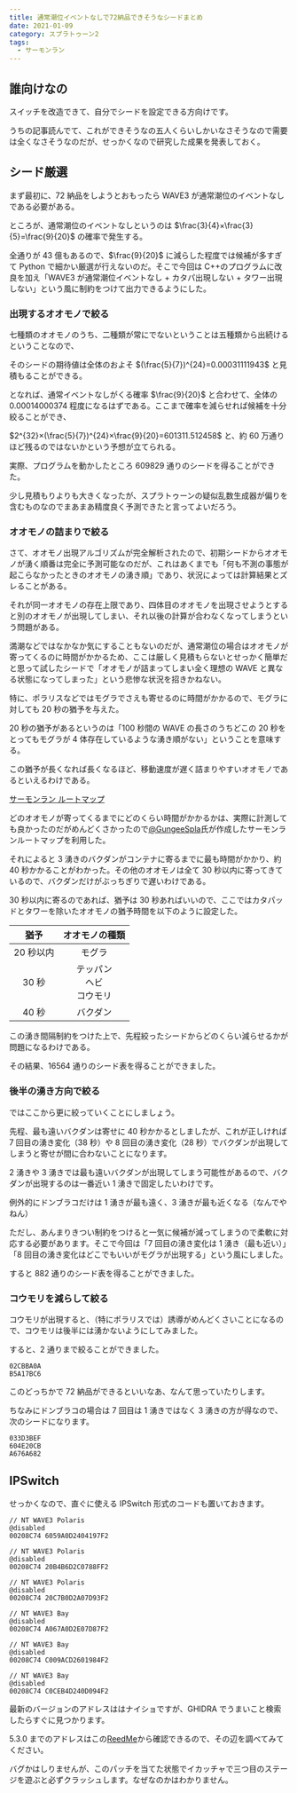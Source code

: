 ```yaml
---
title: 通常潮位イベントなしで72納品できそうなシードまとめ
date: 2021-01-09
category: スプラトゥーン2
tags:
  - サーモンラン
---
```


## 誰向けなの

スイッチを改造できて、自分でシードを設定できる方向けです。

うちの記事読んでて、これができそうなの五人くらいしかいなさそうなので需要は全くなさそうなのだが、せっかくなので研究した成果を発表しておく。

## シード厳選

まず最初に、72 納品をしようとおもったら WAVE3 が通常潮位のイベントなしである必要がある。

ところが、通常潮位のイベントなしというのは $\frac{3}{4}×\frac{3}{5}=\frac{9}{20}$ の確率で発生する。

全通りが 43 億もあるので、$\frac{9}{20}$ に減らした程度では候補が多すぎて Python で細かい厳選が行えないのだ。そこで今回は C++のプログラムに改良を加え「WAVE3 が通常潮位イベントなし + カタパ出現しない + タワー出現しない」という風に制約をつけて出力できるようにした。

### 出現するオオモノで絞る

七種類のオオモノのうち、二種類が常にでないということは五種類から出続けるということなので、

そのシードの期待値は全体のおよそ $(\frac{5}{7})^{24}=0.00031111943$ と見積もることができる。

となれば、通常イベントなしがくる確率 $\frac{9}{20}$ と合わせて、全体の 0.00014000374 程度になるはずである。ここまで確率を減らせれば候補を十分絞ることができ、

$2^{32}×(\frac{5}{7})^{24}×\frac{9}{20}=601311.512458$ と、約 60 万通りほど残るのではないかという予想が立てられる。

実際、プログラムを動かしたところ 609829 通りのシードを得ることができた。

少し見積もりよりも大きくなったが、スプラトゥーンの疑似乱数生成器が偏りを含むものなのでまあまあ精度良く予測できたと言ってよいだろう。

### オオモノの詰まりで絞る

さて、オオモノ出現アルゴリズムが完全解析されたので、初期シードからオオモノが湧く順番は完全に予測可能なのだが、これはあくまでも「何も不測の事態が起こらなかったときのオオモノの湧き順」であり、状況によっては計算結果とズレることがある。

それが同一オオモノの存在上限であり、四体目のオオモノを出現させようとすると別のオオモノが出現してしまい、それ以後の計算が合わなくなってしまうという問題がある。

満潮などではなかなか気にすることもないのだが、通常潮位の場合はオオモノが寄ってくるのに時間がかかるため、ここは厳しく見積もらないとせっかく簡単だと思って試したシードで「オオモノが詰まってしまい全く理想の WAVE と異なる状態になってしまった」という悲惨な状況を招きかねない。

特に、ポラリスなどではモグラでさえも寄せるのに時間がかかるので、モグラに対しても 20 秒の猶予を与えた。

20 秒の猶予があるというのは「100 秒間の WAVE の長さのうちどこの 20 秒をとってもモグラが 4 体存在しているような湧き順がない」ということを意味する。

この猶予が長くなれば長くなるほど、移動速度が遅く詰まりやすいオオモノであるといえるわけである。

[サーモンラン ルートマップ](https://gungeespla.github.io/salmon_route/)

どのオオモノが寄ってくるまでにどのくらい時間がかかるかは、実際に計測しても良かったのだがめんどくさかったので[@GungeeSpla](https://twitter.com/GungeeSpla)氏が作成したサーモンランルートマップを利用した。

それによると 3 湧きのバクダンがコンテナに寄るまでに最も時間がかかり、約 40 秒かかることがわかった。その他のオオモノは全て 30 秒以内に寄ってきているので、バクダンだけがぶっちぎりで遅いわけである。

30 秒以内に寄るのであれば、猶予は 30 秒あればいいので、ここではカタパッドとタワーを除いたオオモノの猶予時間を以下のように設定した。

|   猶予    |          オオモノの種類          |
| :-------: | :------------------------------: |
| 20 秒以内 |              モグラ              |
|   30 秒   | テッパン <br> ヘビ <br> コウモリ |
|   40 秒   |             バクダン             |

この湧き間隔制約をつけた上で、先程絞ったシードからどのくらい減らせるかが問題になるわけである。

その結果、16564 通りのシード表を得ることができました。

### 後半の湧き方向で絞る

ではここから更に絞っていくことにしましょう。

先程、最も遠いバクダンは寄せに 40 秒かかるとしましたが、これが正しければ 7 回目の湧き変化（38 秒）や 8 回目の湧き変化（28 秒）でバクダンが出現してしまうと寄せが間に合わないことになります。

2 湧きや 3 湧きでは最も遠いバクダンが出現してしまう可能性があるので、バクダンが出現するのは一番近い 1 湧きで固定したいわけです。

例外的にドンブラコだけは 1 湧きが最も遠く、3 湧きが最も近くなる（なんでやねん）

ただし、あんまりきつい制約をつけると一気に候補が減ってしまうので柔軟に対応する必要があります。そこで今回は「7 回目の湧き変化は 1 湧き（最も近い）」「8 回目の湧き変化はどこでもいいがモグラが出現する」という風にしました。

すると 882 通りのシード表を得ることができました。

### コウモリを減らして絞る

コウモリが出現すると、（特にポラリスでは）誘導がめんどくさいことになるので、コウモリは後半には湧かないようにしてみました。

すると、2 通りまで絞ることができました。

```
02CBBA0A
B5A17BC6
```

このどっちかで 72 納品ができるといいなあ、なんて思っていたりします。

ちなみにドンブラコの場合は 7 回目は 1 湧きではなく 3 湧きの方が得なので、次のシードになります。

```
033D3BEF
604E20CB
A676A682
```

## IPSwitch

せっかくなので、直ぐに使える IPSwitch 形式のコードも置いておきます。

```
// NT WAVE3 Polaris
@disabled
00208C74 6059A0D2404197F2

// NT WAVE3 Polaris
@disabled
00208C74 20B4B6D2C0788FF2

// NT WAVE3 Polaris
@disabled
00208C74 20C7B0D2A07D93F2

// NT WAVE3 Bay
@disabled
00208C74 A067A0D2E07D87F2

// NT WAVE3 Bay
@disabled
00208C74 C009ACD2601984F2

// NT WAVE3 Bay
@disabled
00208C74 C0CEB4D240D094F2
```

最新のバージョンのアドレスははナイショですが、GHIDRA でうまいこと検索したらすぐに見つかります。

5.3.0 までのアドレスはこの[ReedMe](https://github.com/tkgstrator/StarlightSeedHack/blob/master/ReadMe.md#apply-for-ipswitch)から確認できるので、その辺を調べてみてください。

バグかはしりませんが、このパッチを当てた状態でイカッチャで三つ目のステージを遊ぶと必ずクラッシュします。なぜなのかはわかりません。
